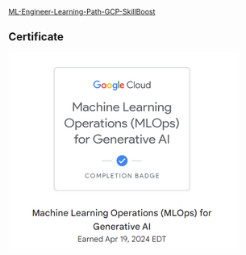 [ML-Engineer-Learning-Path-GCP-SkillBoost](https://github.com/sen1997susmit/ML-Engineer-Learning-Path-GCP-SkillBoost/blob/main/GCP.png)
## Certificate

![Certificate](https://github.com/sen1997susmit/ML-Engineer-Learning-Path-GCP-SkillBoost/blob/main/GCP.png)
